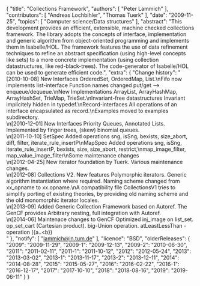 {
    "title": "Collections Framework",
    "authors": [
        "Peter Lammich"
    ],
    "contributors": [
        "Andreas Lochbihler",
        "Thomas Tuerk"
    ],
    "date": "2009-11-25",
    "topics": [
        "Computer science/Data structures"
    ],
    "abstract": "This development provides an efficient, extensible, machine checked collections framework. The library adopts the concepts of interface, implementation and generic algorithm from object-oriented programming and implements them in Isabelle/HOL. The framework features the use of data refinement techniques to refine an abstract specification (using high-level concepts like sets) to a more concrete implementation (using collection datastructures, like red-black-trees). The code-generator of Isabelle/HOL can be used to generate efficient code.",
    "extra": {
        "Change history": "[2010-10-08] New Interfaces OrderedSet, OrderedMap, List.\nFifo now implements list-interface Function names changed put/get --> enqueue/dequeue.\nNew Implementations ArrayList, ArrayHashMap, ArrayHashSet, TrieMap, TrieSet.\nInvariant-free datastructures Invariant implicitely hidden in typedef.\nRecord-interfaces All operations of an interface encapsulated as record.\nExamples moved to examples subdirectory.<br>\n[2010-12-01] New Interfaces Priority Queues, Annotated Lists. Implemented by finger trees, (skew) binomial queues.<br>\n[2011-10-10] SetSpec Added operations sng, isSng, bexists, size_abort, diff, filter, iterate_rule_insertP\nMapSpec Added operations sng, isSng, iterate_rule_insertP, bexists, size, size_abort, restrict,\nmap_image_filter, map_value_image_filter\nSome maintenance changes<br>\n[2012-04-25] New iterator foundation by Tuerk. Various maintenance changes.<br>\n[2012-08] Collections V2. New features Polymorphic iterators. Generic algorithm instantiation where required. Naming scheme changed from xx_opname to xx.opname.\nA compatibility file CollectionsV1 tries to simplify porting of existing theories, by providing old naming scheme and the old monomorphic iterator locales.<br>\n[2013-09] Added Generic Collection Framework based on Autoref. The GenCF provides Arbitrary nesting, full integration with Autoref.<br>\n[2014-06] Maintenace changes to GenCF Optimized inj_image on list_set. op_set_cart (Cartesian product). big-Union operation. atLeastLessThan - operation ({a..&lt;b})<br>"
    },
    "notify": [
        "lammich@in.tum.de"
    ],
    "licence": "BSD",
    "olderReleases": {
        "2009": "2009-11-29",
        "2009-1": "2009-12-13",
        "2009-2": "2010-06-30",
        "2011": "2011-02-11",
        "2011-1": "2011-10-12",
        "2012": "2012-05-24",
        "2013": "2013-03-02",
        "2013-1": "2013-11-17",
        "2013-2": "2013-12-11",
        "2014": "2014-08-28",
        "2015": "2015-05-27",
        "2016": "2016-02-22",
        "2016-1": "2016-12-17",
        "2017": "2017-10-10",
        "2018": "2018-08-16",
        "2019": "2019-06-11"
    }
}